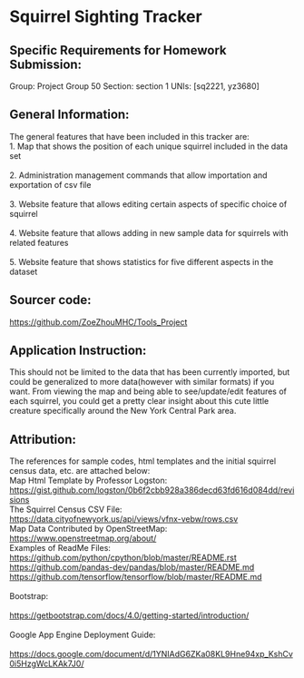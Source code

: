 # Squirrel Sighting Tracker 


## Specific Requirements for Homework Submission:
Group: Project Group 50
Section: section 1
UNIs: [sq2221, yz3680]


## General Information:
The general features that have been included in this tracker are:
<br> 1. Map that shows the position of each unique squirrel included in the data set </br> 
<br> 2. Administration management commands that allow importation and exportation of csv file </br> 
<br> 3. Website feature that allows editing certain aspects of specific choice of squirrel <br> 
<br> 4. Website feature that allows adding in new sample data for squirrels with related features <br> 
<br> 5. Website feature that shows statistics for five different aspects in the dataset <br> 


## Sourcer code:
https://github.com/ZoeZhouMHC/Tools_Project


## Application Instruction:
This should not be limited to the data that has been currently imported, but could be generalized to more data(however with similar formats) if you want. 
From viewing the map and being able to see/update/edit features of each squirrel, you could get a pretty clear insight about this cute little creature specifically around the New York Central Park area. 


## Attribution:
The references for sample codes, html templates and the initial squirrel census data, etc. are attached below: 
<br> Map Html Template by Professor Logston: </br> 
https://gist.github.com/logston/0b6f2cbb928a386decd63fd616d084dd/revisions
<br> The Squirrel Census CSV File: </br> 
https://data.cityofnewyork.us/api/views/vfnx-vebw/rows.csv
<br> Map Data Contributed by OpenStreetMap:</br> 
https://www.openstreetmap.org/about/ 
<br> Examples of ReadMe Files: </br> 
https://github.com/python/cpython/blob/master/README.rst 
https://github.com/pandas-dev/pandas/blob/master/README.md 
<br> https://github.com/tensorflow/tensorflow/blob/master/README.md </br> 
<br> Bootstrap: </br> 
<br> https://getbootstrap.com/docs/4.0/getting-started/introduction/ </br> 
<br> Google App Engine Deployment Guide: </br> 
<br> https://docs.google.com/document/d/1YNIAdG6ZKa08KL9Hne94xp_KshCv0i5HzgWcLKAk7J0/ </br> 
